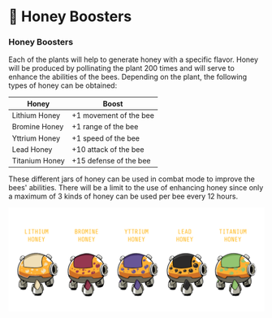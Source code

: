 # 🍯 Honey Boosters

### Honey Boosters

Each of the plants will help to generate honey with a specific flavor. Honey will be produced by pollinating the plant 200 times and will serve to enhance the abilities of the bees. Depending on the plant, the following types of honey can be obtained:

| Honey          | Boost                  |
| -------------- | ---------------------- |
| Lithium Honey  | +1 movement of the bee |
| Bromine Honey  | +1 range of the bee    |
| Yttrium Honey  | +1 speed of the bee    |
| Lead Honey     | +10 attack of the bee  |
| Titanium Honey | +15 defense of the bee |

These different jars of honey can be used in combat mode to improve the bees' abilities. There will be a limit to the use of enhancing honey since only a maximum of 3 kinds of honey can be used per bee every 12 hours.

![](<../../../.gitbook/assets/Honey Types.png>)
